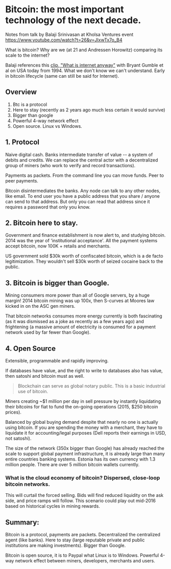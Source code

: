 # Bitcoin: the most important technology of the next decade.

Notes from talk by Balaji Srinivasan at Kholsa Ventures event https://www.youtube.com/watch?t=26&v=JIxwTx7o_B4

What is bitcoin? Why are we (at 21 and Andressen Horowitz) comparing its scale to the internet? 

Balaji references this [clip, "What is internet anyway"][clip] with Bryant Gumble et al on USA today from 1994.  What we don't know we can't understand.  Early in bitcoin lifecycle (same can still be said for Internet).

## Overview

1.  Btc is a protocol
2.  Here to stay (recently as 2 years ago much less certain it would survive)
3.  Bigger than google
4.  Powerful 4-way network effect 
5.  Open source.  Linux vs Windows. 

## 1. Protocol 

Naive digital cash.  Banks intermediate transfer of value  -- a system of debits and credits.  We can replace the central actor with a decentralized group of miners (who work to verify and record transactions).

Payments as packets.  From the command line you can move funds.  Peer to peer payments.

Bitcoin disintermediates the banks.  Any node can talk to any other nodes, like email.  To end user you have a public address that you share / anyone can send to that address.  But only you can read that address since it requires a password that only you know. 

## 2.  Bitcoin here to stay. 

Government and finance establishment is now alert to, and studying bitcoin.   2014 was the year of 'institutional acceptance'.  All the payment systems accept bitcoin, now 100K + retails and merchants. 

US government sold $30k worth of confiscated bitcoin, which is a de facto legitimization.   They wouldn't sell $30k worth of seized cocaine back to the public.

## 3. Bitcoin is bigger than Google.

Mining consumers more power than all of Google servers, by a huge margin!  2014 bitcoin mining was up 100x, then S-curves at Moores law kicked in on the ASC gen miners.

That bitcoin networks consumes more energy currently is both fascinating (as it was dismissed as a joke as recently as a few years ago) and frightening (a massive amount of electricity is consumed for a payment network used by far fewer than Google).

##  4.  Open Source 

Extensible, programmable and rapidly improving. 

If databases have value, and the right to write to databases also has value, then satoshi and bitcoin must as well.

> Blockchain can serve as global notary public.  This is a basic industrial use of bitcoin. 

Miners creating ~$1 million per day in sell pressure by instantly liquidating their bitcoins for fiat to fund the on-going operations (2015, $250 bitcoin prices).

Balanced by global buying demand despite that nearly no one is actually using bitcoin.  If you are spending the money with a merchant, they have to liquidate it for accounting/legal purposes (Dell reports their earnings in USD, not satoshi).

The size of the network (350x bigger than Google) has already reached the scale to support global payment infrastructure, it is already large than many entire countries banking systems.  Estonia has its own currency with 1.3 million people.  There are over 5 million bitcoin wallets currently.

### What is the cloud economy of bitcoin?  Dispersed, close-loop bitcoin networks.

This will curtail the forced selling.  Bids will find reduced liquidity on the ask side, and price ramps will follow.  This scenario could play out mid-2016 based on historical cycles in mining rewards.   

## Summary: 

Bitcoin is a protocol, payments are packets.  Decentralized the centralized agent (like banks).  Here to stay (large reputable private and public institutions are making investments).  Bigger than Google. 

Bitcoin is open source, it is to Paypal what Linux is to Windows.  Powerful 4-way network effect between miners, developers, merchants and users. 

[clip]: https://www.youtube.com/watch?v=UlJku_CSyNg